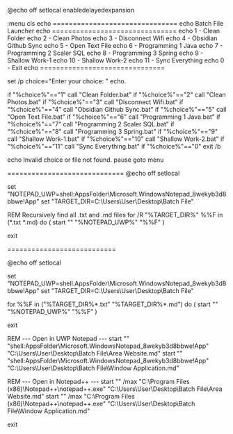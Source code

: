 @echo off
setlocal enabledelayedexpansion

:menu
cls
echo ===============================
echo        Batch File Launcher
echo ===============================
echo 1 - Clean Folder
echo 2 - Clean Photos
echo 3 - Disconnect Wifi
echo 4 - Obsidian Github Sync
echo 5 - Open Text File
echo 6 - Programming 1 Java
echo 7 - Programming 2 Scaler SQL
echo 8 - Programming 3 Spring
echo 9 - Shallow Work-1
echo 10 - Shallow Work-2
echo 11 - Sync Everything
echo 0 - Exit
echo ===============================

set /p choice="Enter your choice: "
echo.

if "%choice%"=="1" call "Clean Folder.bat"
if "%choice%"=="2" call "Clean Photos.bat"
if "%choice%"=="3" call "Disconnect Wifi.bat"
if "%choice%"=="4" call "Obsidian Github Sync.bat"
if "%choice%"=="5" call "Open Text File.bat"
if "%choice%"=="6" call "Programming 1 Java.bat"
if "%choice%"=="7" call "Programming 2 Scaler SQL.bat"
if "%choice%"=="8" call "Programming 3 Spring.bat"
if "%choice%"=="9" call "Shallow Work-1.bat"
if "%choice%"=="10" call "Shallow Work-2.bat"
if "%choice%"=="11" call "Sync Everything.bat"
if "%choice%"=="0" exit /b

echo Invalid choice or file not found.
pause
goto menu







=============================
@echo off
setlocal

set "NOTEPAD_UWP=shell:AppsFolder\Microsoft.WindowsNotepad_8wekyb3d8bbwe!App"
set "TARGET_DIR=C:\Users\User\Desktop\Batch File"

REM Recursively find all .txt and .md files
for /R "%TARGET_DIR%" %%F in (*.txt *.md) do (
    start "" "%NOTEPAD_UWP%" "%%F"
)

exit

===========================

@echo off
setlocal

set "NOTEPAD_UWP=shell:AppsFolder\Microsoft.WindowsNotepad_8wekyb3d8bbwe!App"
set "TARGET_DIR=C:\Users\User\Desktop\Batch File"

for %%F in ("%TARGET_DIR%\*.txt" "%TARGET_DIR%\*.md") do (
    start "" "%NOTEPAD_UWP%" "%%F"
)


exit


REM --- Open in UWP Notepad ---
start "" "shell:AppsFolder\Microsoft.WindowsNotepad_8wekyb3d8bbwe!App" "C:\Users\User\Desktop\Batch File\Area Website.md"
start "" "shell:AppsFolder\Microsoft.WindowsNotepad_8wekyb3d8bbwe!App" "C:\Users\User\Desktop\Batch File\Window Application.md"


REM --- Open in Notepad++ ---
start "" /max "C:\Program Files (x86)\Notepad++\notepad++.exe" "C:\Users\User\Desktop\Batch File\Area Website.md"
start "" /max "C:\Program Files (x86)\Notepad++\notepad++.exe" "C:\Users\User\Desktop\Batch File\Window Application.md"

exit

